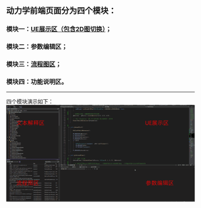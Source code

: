 ## 动力学前端页面分为四个模块：
### 模块一：[UE展示区（包含2D图切换）](前端模块/UE展示区模块功能说明.md)；
### 模块二：参数编辑区；
### 模块三：[流程图区](前端模块/流程图模块功能说明.md)；
### 模块四：功能说明区。
***

四个模块演示如下：
![四个模块演示](前端模块/前端四模块分区.gif)
